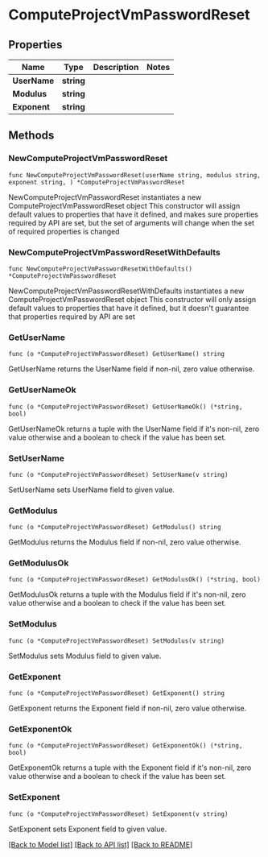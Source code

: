 # ComputeProjectVmPasswordReset

## Properties

Name | Type | Description | Notes
------------ | ------------- | ------------- | -------------
**UserName** | **string** |  | 
**Modulus** | **string** |  | 
**Exponent** | **string** |  | 

## Methods

### NewComputeProjectVmPasswordReset

`func NewComputeProjectVmPasswordReset(userName string, modulus string, exponent string, ) *ComputeProjectVmPasswordReset`

NewComputeProjectVmPasswordReset instantiates a new ComputeProjectVmPasswordReset object
This constructor will assign default values to properties that have it defined,
and makes sure properties required by API are set, but the set of arguments
will change when the set of required properties is changed

### NewComputeProjectVmPasswordResetWithDefaults

`func NewComputeProjectVmPasswordResetWithDefaults() *ComputeProjectVmPasswordReset`

NewComputeProjectVmPasswordResetWithDefaults instantiates a new ComputeProjectVmPasswordReset object
This constructor will only assign default values to properties that have it defined,
but it doesn't guarantee that properties required by API are set

### GetUserName

`func (o *ComputeProjectVmPasswordReset) GetUserName() string`

GetUserName returns the UserName field if non-nil, zero value otherwise.

### GetUserNameOk

`func (o *ComputeProjectVmPasswordReset) GetUserNameOk() (*string, bool)`

GetUserNameOk returns a tuple with the UserName field if it's non-nil, zero value otherwise
and a boolean to check if the value has been set.

### SetUserName

`func (o *ComputeProjectVmPasswordReset) SetUserName(v string)`

SetUserName sets UserName field to given value.


### GetModulus

`func (o *ComputeProjectVmPasswordReset) GetModulus() string`

GetModulus returns the Modulus field if non-nil, zero value otherwise.

### GetModulusOk

`func (o *ComputeProjectVmPasswordReset) GetModulusOk() (*string, bool)`

GetModulusOk returns a tuple with the Modulus field if it's non-nil, zero value otherwise
and a boolean to check if the value has been set.

### SetModulus

`func (o *ComputeProjectVmPasswordReset) SetModulus(v string)`

SetModulus sets Modulus field to given value.


### GetExponent

`func (o *ComputeProjectVmPasswordReset) GetExponent() string`

GetExponent returns the Exponent field if non-nil, zero value otherwise.

### GetExponentOk

`func (o *ComputeProjectVmPasswordReset) GetExponentOk() (*string, bool)`

GetExponentOk returns a tuple with the Exponent field if it's non-nil, zero value otherwise
and a boolean to check if the value has been set.

### SetExponent

`func (o *ComputeProjectVmPasswordReset) SetExponent(v string)`

SetExponent sets Exponent field to given value.



[[Back to Model list]](../README.md#documentation-for-models) [[Back to API list]](../README.md#documentation-for-api-endpoints) [[Back to README]](../README.md)


